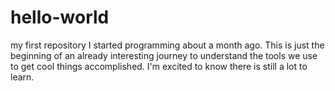 # hello-world
my first repository
I started programming about a month ago. This is just the beginning of an already interesting journey to understand the tools we use to get cool things accomplished. I'm excited to know there is still a lot to learn.
